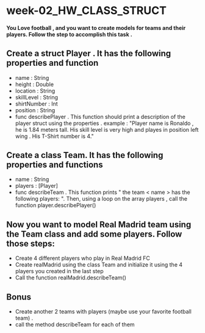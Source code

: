 # week-02_HW_CLASS_STRUCT


#### You Love football , and you want to create models for teams and their players. Follow the step to accomplish this task .

## Create a struct Player . It has the following properties and function
- name : String
- height : Double
- location : String
- skillLevel : String
- shirtNumber : Int
- position : String
- func describePlayer . This function should print a description of the player struct using the properties . example : "Player name is Ronaldo , he is 1.84 meters tall. His skill level is very high and playes in position left wing . His T-Shirt number is 4."


## Create a class Team. It has the following properties and functions
- name : String
- players : [Player]
- func describeTeam . This function prints " the team < name > has the following players: ". Then, using a loop on the array players , call the function player.describePlayer()


## Now you want to model Real Madrid team using the Team class and add some players. Follow those steps:
-  Create 4 different players who play in Real Madrid FC
-  Create realMadrid using the class Team and initialize it using the 4 players you created in the last step
-  Call the function realMadrid.describeTeam()

## Bonus
- Create another 2 teams with players (maybe use your favorite football team) . 
- call the method describeTeam for each of them
